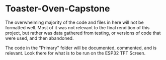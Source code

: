 # Toaster-Oven-Capstone
The overwhelming majority of the code and files in here will not be formatted well. Most of it was not relevant to the final rendition of this project, but rather was data gathered from testing, or versions of code that were used, and then abandoned. 

The code in the "Primary" folder will be documented, commented, and is relevant. Look there for what is to be run on the ESP32 TFT Screen. 
